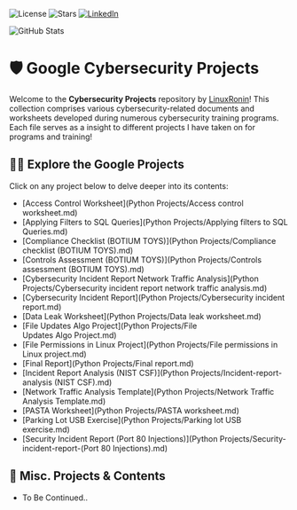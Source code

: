 ![License](https://img.shields.io/github/license/LinuxRonin/Python-Projects)
![Stars](https://img.shields.io/github/stars/LinuxRonin/Python-Projects)
[![LinkedIn](https://img.shields.io/badge/LinkedIn-Profile-blue)](https://www.linkedin.com/in/juwonbrunson/)


![GitHub Stats](https://github-readme-stats.vercel.app/api?username=LinuxRonin&show_icons=true)






# 🛡️ Google Cybersecurity Projects

Welcome to the **Cybersecurity Projects** repository by [LinuxRonin](https://github.com/LinuxRonin)! This collection comprises various cybersecurity-related documents and worksheets developed during numerous cybersecurity training programs. Each file serves as a insight to different projects I have taken on for programs and training!


## 🕵️‍♂️ Explore the Google Projects

Click on any project below to delve deeper into its contents:

- [Access Control Worksheet](Python Projects/Access control worksheet.md)
- [Applying Filters to SQL Queries](Python Projects/Applying filters to SQL Queries.md)
- [Compliance Checklist (BOTIUM TOYS)](Python Projects/Compliance checklist (BOTIUM TOYS).md)
- [Controls Assessment (BOTIUM TOYS)](Python Projects/Controls assessment (BOTIUM TOYS).md)
- [Cybersecurity Incident Report Network Traffic Analysis](Python Projects/Cybersecurity incident report network traffic analysis.md)
- [Cybersecurity Incident Report](Python Projects/Cybersecurity incident report.md)
- [Data Leak Worksheet](Python Projects/Data leak worksheet.md)
- [File Updates Algo Project](Python Projects/File Updates Algo Project.md)
- [File Permissions in Linux Project](Python Projects/File permissions in Linux project.md)
- [Final Report](Python Projects/Final report.md)
- [Incident Report Analysis (NIST CSF)](Python Projects/Incident-report-analysis (NIST CSF).md)
- [Network Traffic Analysis Template](Python Projects/Network Traffic Analysis Template.md)
- [PASTA Worksheet](Python Projects/PASTA worksheet.md)
- [Parking Lot USB Exercise](Python Projects/Parking lot USB exercise.md)
- [Security Incident Report (Port 80 Injections)](Python Projects/Security-incident-report-(Port 80 Injections).md)

## 📂 Misc. Projects & Contents
- To Be Continued..


